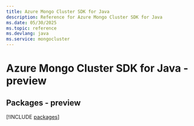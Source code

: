 ```yaml
---
title: Azure Mongo Cluster SDK for Java
description: Reference for Azure Mongo Cluster SDK for Java
ms.date: 05/30/2025
ms.topic: reference
ms.devlang: java
ms.service: mongocluster
---
```

# Azure Mongo Cluster SDK for Java - preview
## Packages - preview
[!INCLUDE [packages](mongo-cluster-index.md)]